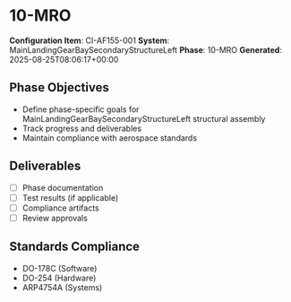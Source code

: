 # 10-MRO

**Configuration Item**: CI-AF155-001
**System**: MainLandingGearBaySecondaryStructureLeft
**Phase**: 10-MRO
**Generated**: 2025-08-25T08:06:17+00:00

## Phase Objectives
- Define phase-specific goals for MainLandingGearBaySecondaryStructureLeft structural assembly
- Track progress and deliverables
- Maintain compliance with aerospace standards

## Deliverables
- [ ] Phase documentation
- [ ] Test results (if applicable)
- [ ] Compliance artifacts
- [ ] Review approvals

## Standards Compliance
- DO-178C (Software)
- DO-254 (Hardware)
- ARP4754A (Systems)

